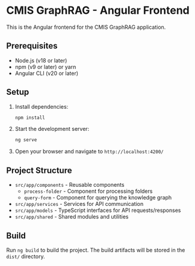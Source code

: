 # CMIS GraphRAG - Angular Frontend

This is the Angular frontend for the CMIS GraphRAG application.

## Prerequisites

- Node.js (v18 or later)
- npm (v9 or later) or yarn
- Angular CLI (v20 or later)

## Setup

1. Install dependencies:
   ```bash
   npm install
   ```

2. Start the development server:
   ```bash
   ng serve
   ```

3. Open your browser and navigate to `http://localhost:4200/`

## Project Structure

- `src/app/components` - Reusable components
  - `process-folder` - Component for processing folders
  - `query-form` - Component for querying the knowledge graph
- `src/app/services` - Services for API communication
- `src/app/models` - TypeScript interfaces for API requests/responses
- `src/app/shared` - Shared modules and utilities

## Build

Run `ng build` to build the project. The build artifacts will be stored in the `dist/` directory.
